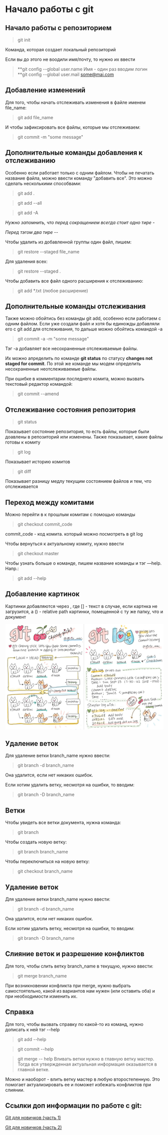 # Начало работы с git

## Начало работы с репозиторием

> git init

Команда, которая создает локальный репозиторий

Если вы до этого не воодили имя/почту, то нужно их ввести

> **git config --global user.name Имя - один раз вводим логин  
> **git config --global user.mail some@mai.com

## Добавление изменений

Для того, чтобы начать отслеживать изменения в файле именем file_name:

> git add file_name

И чтобы зафиксировать все файлы, которые мы отслеживаем:

> git commit -m "some message"

## Дополнительные команды добавления к отслеживанию

Особенно если работает только с одним файлом. Чтобы не печатать название файла, можно ввести команду "добавить все". Это можно сделать несколькими способвами:

> git add .

> git add --all

> git add -A

*Нужно запомнить, что перед сокращением всегда стоит одно тире -*

*Перед тэгом два тире --*

Чтобы удалить из добавленной группы один файл, пишем:

> git restore --staged file_name

Для удаления всех:

> git restore --staged .

Чтобы добавить все файл одного расширения к отслеживанию:

> git add *.txt (любое расширение)


## Дополнительные команды отслеживания

Также можно обойтись без команды git add, особенно если работаем с одним файлом. Если уже создали файл и хотя бы единожды добавляли его с git add для отслеживания, то дальше можно обойтись командой -a

> git commit -a -m "some message"

Тэг -а добавляет все несохраненные отслеживаемые файлы.

Их можно апределить по команде **git status** по статусу **changes not staged for commit**. По этой же команде мы модем определить несохраненные неотслеживаемые файлы.

При ошибке в комментарии последнего комита, можно вызвать текстовый редактор командой:

> git commit --amend


## Отслеживание состояния репозитория

> git status

Показывает состояние репозитория, то есть файлы, которые были доавлены в репозиторий или изменены. Также показывает, какие файлы готовы к комиту

> git log

Показывает историю комитов

> git diff

Показывает разницу медлу текущим состоянием файлов и тем, что отслеживается

## Переход между комитами

Можно перейти в к прошлым комитам с помощью команды

> git checkout commit_code

commit_code - код комита. который можно посмотреть в git log

Чтобы вернуться к актуальному комиту, нужно ввести

> git checkout master

Чтобы узнать больше о команде, пишем название команды и тэг —help. Напр.:

> git add --help

## Добавление картинок

Картинки добавляются через ![](), где [] - текст в случае, если картнка не загрузится, а () - relative path картинки, помещенной с ту же папку, что и документ

![error:picture not found](git-cherry-pick.jpg)

## Удаление веток

Для удаление ветки branch_name нужно ввести:

> git branch -d branch_name

Она удалится, если нет никаких ошибок.

Если хотим удалить ветку, несмотря на ошибки, то вводим:

> git branch -D branch_name

## Ветки

Чтобы увидеть все ветки документа, нужна команда:

> git branch

Чтобы создать новую ветку:

> git branch branch_name

Чтобы переключиться на новую ветку:

> git checkout branch_name

## Удаление веток

Для удаление ветки branch_name нужно ввести:

> git branch -d branch_name

Она удалится, если нет никаких ошибок.

Если хотим удалить ветку, несмотря на ошибки, то вводим:

> git branch -D branch_name

## Слияние веток и разрешение конфликтов

Для того, чтобы слить ветку branch_name в текущую, нужно ввести:

> git merge branch_name

При возникновении конфликта при merge, нужно выбрать самостоятельно, какой из вариантов нам нужен (или оставить оба) и при необходимости изменить их.

## Справка

Для того, чтобы вызвать справку по какой-то из команд, нужно дописать к ней тэг --help

> git add --help

> git commit --help

> git merge -- help
Вливать ветки нужно в главную ветку мастер. Тогда вся утвержденная актуальная информация оказывается в главной ветке. 

Можно и наоборот - влить ветку мастер в любую второстепенную. Это помогает актуализировать ее и поможет избежать конфликтов при слиянии. 

## Ссылки доп информации по работе с git:

[Git для новичков (часть 1)](https://habr.com/ru/post/541258/)

[Git для новичков (часть 2)](https://habr.com/ru/post/542616/)
